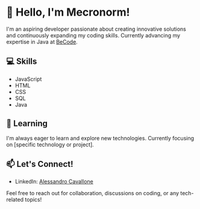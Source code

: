 # 👋 Hello, I'm Mecronorm!

I'm an aspiring developer passionate about creating innovative solutions and continuously expanding my coding skills. Currently advancing my expertise in Java at [BeCode](https://www.becode.org/).

## 💻 Skills

- JavaScript
- HTML
- CSS
- SQL
- Java

<!--## 🚀 Projects

Here are some of the projects I've worked on:

- [Project 1](link-to-project-1): Brief description
- [Project 2](link-to-project-2): Brief description
- ...
-->
## 🌱 Learning

I'm always eager to learn and explore new technologies. Currently focusing on [specific technology or project].

## 📫 Let's Connect!

- LinkedIn: [Alessandro Cavallone](https://www.linkedin.com/in/alessandrocavallone/)

Feel free to reach out for collaboration, discussions on coding, or any tech-related topics!



<!--
**mecronorm/mecronorm** is a ✨ _special_ ✨ repository because its `README.md` (this file) appears on your GitHub profile.

Here are some ideas to get you started:

- 🔭 I’m currently working on ...
- 🌱 I’m currently learning ...
- 👯 I’m looking to collaborate on ...
- 🤔 I’m looking for help with ...
- 💬 Ask me about ...
- 📫 How to reach me: ...
- 😄 Pronouns: ...
- ⚡ Fun fact: ...
-->
